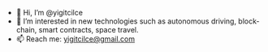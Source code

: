 - 👋 Hi, I’m @yigitcilce
- 👀 I’m interested in new technologies such as autonomous driving, block-chain, smart contracts, space travel.
- 📫 Reach me: yigitcilce@gmail.com

<!---
yigitcilce/yigitcilce is a ✨ special ✨ repository because its `README.md` (this file) appears on your GitHub profile.
You can click the Preview link to take a look at your changes.
--->
